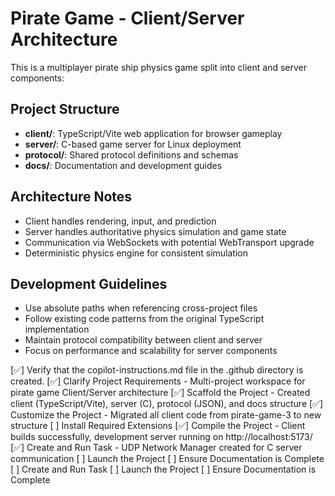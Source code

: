 # Pirate Game - Client/Server Architecture

This is a multiplayer pirate ship physics game split into client and server components:

## Project Structure
- **client/**: TypeScript/Vite web application for browser gameplay
- **server/**: C-based game server for Linux deployment 
- **protocol/**: Shared protocol definitions and schemas
- **docs/**: Documentation and development guides

## Architecture Notes
- Client handles rendering, input, and prediction
- Server handles authoritative physics simulation and game state
- Communication via WebSockets with potential WebTransport upgrade
- Deterministic physics engine for consistent simulation

## Development Guidelines
- Use absolute paths when referencing cross-project files
- Follow existing code patterns from the original TypeScript implementation
- Maintain protocol compatibility between client and server
- Focus on performance and scalability for server components

[✅] Verify that the copilot-instructions.md file in the .github directory is created.
[✅] Clarify Project Requirements - Multi-project workspace for pirate game Client/Server architecture
[✅] Scaffold the Project - Created client (TypeScript/Vite), server (C), protocol (JSON), and docs structure
[✅] Customize the Project - Migrated all client code from pirate-game-3 to new structure
[ ] Install Required Extensions
[✅] Compile the Project - Client builds successfully, development server running on http://localhost:5173/
[✅] Create and Run Task - UDP Network Manager created for C server communication
[ ] Launch the Project
[ ] Ensure Documentation is Complete
[ ] Create and Run Task
[ ] Launch the Project
[ ] Ensure Documentation is Complete
